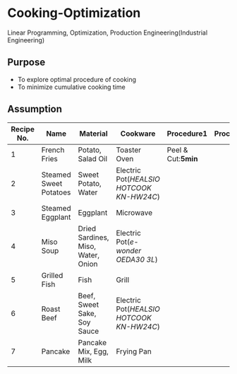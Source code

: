 # Cooking-Optimization
Linear Programming, Optimization, Production Engineering(Industrial Engineering)

## Purpose

* To explore optimal procedure of cooking
* To minimize cumulative cooking time

## Assumption

|Recipe No.|Name|Material|Cookware|Procedure1|Procedure2|Procedure3|Procedure4|Procedure5|
---|---|---|---|---|---|---|---|---
|1|French Fries|Potato, Salad Oil|Toaster Oven|Peel & Cut:**5min**|||||
|2|Steamed Sweet Potatoes|Sweet Potato, Water|Electric Pot(*HEALSIO HOTCOOK KN-HW24C*)||||||
|3|Steamed Eggplant|Eggplant|Microwave||||||
|4|Miso Soup|Dried Sardines, Miso, Water, Onion|Electric Pot(*e-wonder OEDA30 3L*)||||||
|5|Grilled Fish|Fish|Grill||||||
|6|Roast Beef|Beef, Sweet Sake, Soy Sauce|Electric Pot(*HEALSIO HOTCOOK KN-HW24C*)||||||
|7|Pancake|Pancake Mix, Egg, Milk|Frying Pan||||||
